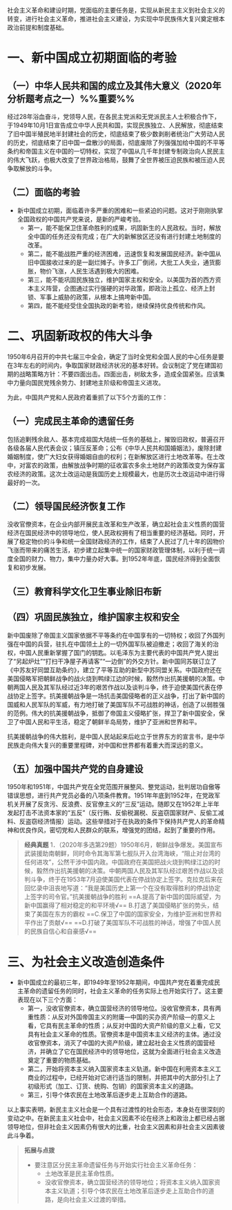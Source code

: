 社会主义革命和建设时期，党面临的主要任务是，实现从新民主主义到社会主义的转变，进行社会主义革命，推进社会主义建设，为实现中华民族伟大复兴奠定根本政治前提和制度基础。
# 一、新中国成立初期面临的考验
## （一）中华人民共和国的成立及其伟大意义（2020年分析题考点之一）%%重要%%
经过28年浴血奋斗，党领导人民，在各民主党派和无党派民主人士积极合作下，于1949年10月1日宣告成立中华人民共和国，实现民族独立、人民解放，彻底结束了旧中国半殖民地半封建社会的历史，彻底结束了极少数剥削者统治广大劳动人民的历史，彻底结束了旧中国一盘散沙的局面，彻底废除了列强强加给中国的不平等条约和帝国主义在中国的一切特权，实现了中国从几千年封建专制政治向人民民主的伟大飞跃，也极大改变了世界政治格局，鼓舞了全世界被压迫民族和被压迫人民争取解放的斗争。
## （二）面临的考验
- 新中国成立初期，面临着许多严重的困难和一些紧迫的问题。这对于刚刚执掌全国政权的中国共产党来说，是新的严峻考验。
	- 第一，能不能保卫住革命胜利的成果，巩固新生的人民政权。当时，解放全中国的任务还没有完成；在广大的新解放区还没有进行封建土地制度的改革。
	- 第二，能不能战胜严重的经济困难，迅速恢复和发展国民经济。新中国从旧中国接收过来的是一副烂摊子。许多工厂倒闭，大批工人失业，通货膨胀，物价飞涨，人民生活遇到极大的困难。
	- 第三，能不能巩固民族独立，维护国家主权和安全。以美国为首的西方资本主义阵营，企图通过实行强硬的对华政策，即政治上孤立、经济上封锁、军事上威胁的政策，从根本上搞垮新中国。
	- 第四，能不能经受住全国执政的新考验，继续保持优良传统和作风。
# 二、巩固新政权的伟大斗争
1950年6月召开的中共七届三中全会，确定了当时全党和全国人民的中心任务是要在3年左右的时间内，争取国家财政经济状况的基本好转。会议制定了党在建国初期的战略策略方针：不要四面出击。四面出击，树敌太多，造成全国紧张。应该集中力量向国民党残余势力、封建地主阶级和帝国主义进攻。

为此，中国共产党和人民政府着重抓了以下5个方面的工作：
## （一）完成民主革命的遗留任务
包括追剿残余敌人、基本完成祖国大陆统一任务的基础上，摧毁旧政权，普遍召开各级各届人民代表会议；镇压反革命；公布《中华人民共和国婚姻法》，废除封建婚姻制度，使广大妇女获得婚姻自由的权利；在新解放区进行土地改革等。在土改中，对富农的政策，由解放战争时期的征收富农多余土地财产的政策改变为保存富农经济的政策。这次土改运动是我国历史上规模最大，也是历次土改运动中进行得最好的一次。
## （二）领导国民经济恢复工作
没收官僚资本，在企业内部开展民主改革和生产改革，确立起社会主义性质的国营经济在国民经济中的领导地位，使人民政权拥有了相当重要的经济基础。同时，开展了稳定物价的斗争和统一全国财政经济的工作，结束了人民过了几十年的因物价飞涨而带来的痛苦生活，初步建立起集中统一的国家财政管理体制，以利于统一调度全国的财力、物力，集中力量办好大事。到1952年年底，国民经济得到全面恢复和初步发展。
## （三）教育科学文化卫生事业除旧布新
## （四）巩固民族独立，维护国家主权和安全
新中国废除了帝国主义国家依据不平等条约在中国享有的一切特权；收回了外国列强在中国的兵营，驻扎在中国领土上的一切外国军队被迫撤走；收回了海关的治权，中国人民重新掌握了国门的钥匙。以毛泽东为主要代表的中国共产党人提出了“另起炉灶”“打扫干净屋子再请客”“一边倒”的外交方针。新中国同苏联订立了《中苏友好同盟互助条约》，建立了平等互助的新型中苏同盟关系。中国政府还在美国侵略军把朝鲜战争的战火烧到鸭绿江边的时候，毅然作出抗美援朝的决策。中朝两国人民及其军队经过近3年的艰苦作战以及谈判斗争，终于迫使美国代表在停战协定上签字。抗美援朝战争是一场抗击美国侵略者的正义战争，打出了新中国的国威和人民军队的军威，有力地打破了美国军队不可战胜的神话，创造了以弱胜强的范例。伟大的抗美援朝战争，抵御了帝国主义侵略扩张，捍卫了新中国安全，保卫了中国人民和平生活，稳定了朝鲜半岛局势，维护了亚洲和世界和平。

抗美援朝战争的伟大胜利，是中国人民站起来后屹立于世界东方的宣言书，是中华民族走向伟大复兴的重要里程碑，对中国和世界都有着重大而深远的意义。
## （五）加强中国共产党的自身建设
1950年和1951年，中国共产党在全党范围开展整风、整党运动，批判居功自傲等错误思想，进行共产党员必备的八项条件教育。1951年年底到1952年，在党政军机关开展了反贪污、反浪费、反官僚主义的“三反”运动。随即又在1952年上半年发起打击不法资本家的“五反”（反行贿、反偷税漏税、反盗窃国家财产、反偷工减料、反盗窃经济情报）运动。这些举措对于在执政的条件下保持共产党人的革命精神和优良作风，密切党和人民群众的联系，增强党的团结，起到了重要的作用。

>**经典真题**
1．（2020年多选第29题）1950年6月，朝鲜战争爆发。美国宣布武装援助南朝鲜，同时命令其海军第七舰队开入台湾海峡，“阻止对台湾的任何进攻”，公然干涉中国内政。中国政府在美国把战火烧到鸭绿江边的时候，毅然作出抗美援朝的决策。中朝两国人民及其军队经过艰苦作战以及谈判斗争，终于在1953年7月迫使美国代表在停战协定上签字。克拉克后来在回忆录中沮丧地写道：“我是美国历史上第一个在没有取得胜利的停战协定上签字的司令官。”抗美援朝战争的胜利
==A.提高了新中国的国际威望，为新中国赢得了相对稳定的和平环境√==
B.打退了美国侵略扩张的势头，结束了美国在东方的霸权
==C.保卫了中国的国家安全，为维护亚洲和世界和平作出了贡献√==
==D.打破了美国军队不可战胜的神话，增强了中国人民的民族自信心和自豪感√==
# 三、为社会主义改造创造条件
- 新中国成立的最初三年，即1949年至1952年期间，中国共产党在着重完成民主革命的遗留任务的同时，社会主义革命的任务实际上也开始实行了。这主要表现在以下三个方面：
	- 第一，没收官僚资本，确立国营经济的领导地位。没收官僚资本，具有两重性质：从反对外国帝国主义的附庸—中国的买办资产阶级—的意义上看，它具有民主革命的性质；从反对中国的大资产阶级的意义上看，它又具有社会主义革命的性质。官僚资本是中国资本主义经济的主体。通过没收官僚资本，消灭了中国的大资产阶级，建立起社会主义性质的国营经济，并确立了它在国民经济中的领导地位，这就为全面进行社会主义改造奠定了重要的物质基础。
	- 第二，开始将资本主义纳入国家资本主义轨道。新中国在利用资本主义工商业的过程中，已经开始对它进行适当的限制，并把其中的大部分引上了初级形式（加工、订货、统购、包销）的国家资本主义的道路。
	- 第三，引导个体农民在土地改革后逐步走上互助合作的道路。

以上事实表明，新民主主义社会是一个具有过渡性的社会形态，本身处在很深刻的变动之中。在新民主主义社会中，社会主义因素不论在经济上和政治上都已经占据领导地位，但非社会主义因素仍有很大的比重，社会主义因素和非社会主义因素彼此斗争着。

>**拓展与点拨**
>- 要注意区分民主革命遗留任务与开始实行社会主义革命任务：
>	- 土地改革是民主革命性质。
>	- 没收官僚资本，确立国营经济的领导地位；将资本主义纳入国家资本主义轨道；引导个体农民在土地改革后逐步走上互助合作的道路，是向社会主义过渡的举措。